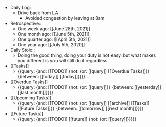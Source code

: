 - Daily Log:
    - Drive back from LA
        - Avoided congestion by leaving at 8am
- Retrospective::
    - One week ago: [[June 28th, 2021]]
    - One month ago: [[June 5th, 2021]]
    - One quarter ago: [[April 5th, 2021]]
    - One year ago: [[July 5th, 2020]]
- Daily Stoic::
    - Doing the good thing, doing your duty is not easy, but what makes you different is you will still do it regardless
- [[Tasks]]
    - {{query: {and: [[TODO]] {not: {or: [[query]] [[Overdue Tasks]]}} {between: [[today]] [[today]]}}}}
- [[Overdue Tasks]]
    - {{query: {and: [[TODO]] {not: {or: [[query]]}} {between: [[yesterday]] [[last month]]}}}}
- [[Upcoming Tasks]]
    - {{query: {and: [[TODO]] {not: {or: [[query]] [[archive]] [[Tasks]] [[Future Tasks]]}} {between: [[tomorrow]] [[next month]]}}}}
- [[Future Tasks]]
    - {{query: {and: [[TODO]] [[future]] {not: {or: [[query]]}}}}}
